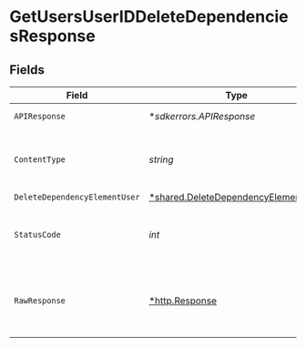 # GetUsersUserIDDeleteDependenciesResponse


## Fields

| Field                                                                                            | Type                                                                                             | Required                                                                                         | Description                                                                                      |
| ------------------------------------------------------------------------------------------------ | ------------------------------------------------------------------------------------------------ | ------------------------------------------------------------------------------------------------ | ------------------------------------------------------------------------------------------------ |
| `APIResponse`                                                                                    | **sdkerrors.APIResponse*                                                                         | :heavy_minus_sign:                                                                               | unknown error                                                                                    |
| `ContentType`                                                                                    | *string*                                                                                         | :heavy_check_mark:                                                                               | HTTP response content type for this operation                                                    |
| `DeleteDependencyElementUser`                                                                    | [*shared.DeleteDependencyElementUser](../../../pkg/models/shared/deletedependencyelementuser.md) | :heavy_minus_sign:                                                                               | Success                                                                                          |
| `StatusCode`                                                                                     | *int*                                                                                            | :heavy_check_mark:                                                                               | HTTP response status code for this operation                                                     |
| `RawResponse`                                                                                    | [*http.Response](https://pkg.go.dev/net/http#Response)                                           | :heavy_check_mark:                                                                               | Raw HTTP response; suitable for custom response parsing                                          |